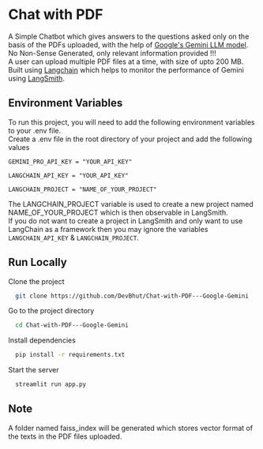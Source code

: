 
# Chat with PDF

A Simple Chatbot which gives answers to the questions asked only on the basis of the PDFs uploaded, with the help of [Google's Gemini LLM model](https://ai.google.dev/gemini-api/docs).    
No Non-Sense Generated, only relevant information provided !!!  
A user can upload multiple PDF files at a time, with size of upto 200 MB.  
Built using [Langchain](https://python.langchain.com/docs/get_started/introduction/) which helps to monitor the performance of Gemini using [LangSmith](https://python.langchain.com/docs/langsmith/).


## Environment Variables

To run this project, you will need to add the following environment variables to your .env file.  
Create a .env file in the root directory of your project and add the following values

`GEMINI_PRO_API_KEY = "YOUR_API_KEY"`

`LANGCHAIN_API_KEY = "YOUR_API_KEY"`

`LANGCHAIN_PROJECT = "NAME_OF_YOUR_PROJECT"`

The LANGCHAIN_PROJECT variable is used to create a new project named NAME_OF_YOUR_PROJECT which is then observable in LangSmith.  
If you do not want to create a project in LangSmith and only want to use LangChain as a framework then you may ignore the variables `LANGCHAIN_API_KEY` & `LANGCHAIN_PROJECT`.
## Run Locally

Clone the project

```bash
  git clone https://github.com/DevBhut/Chat-with-PDF---Google-Gemini
```

Go to the project directory

```bash
  cd Chat-with-PDF---Google-Gemini
```

Install dependencies

```bash
  pip install -r requirements.txt
```

Start the server

```bash
  streamlit run app.py
```


## Note

A folder named faiss_index will be generated which stores vector format of the texts in the PDF files uploaded. 

